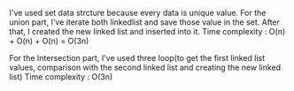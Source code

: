I've used set data strcture because every data is unique value.
For the union part, I've iterate both linkedlist and save those value in the set.
After that, I created the new linked list and inserted into it.
Time complexity : O(n) + O(n) + O(n) = O(3n)

For the Intersection part, 
I've used three loop(to get the first linked list values, comparison with the second linked list and creating the new linked list)
Time complexity : O(3n)